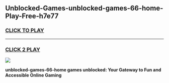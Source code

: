 
## Unblocked-Games-unblocked-games-66-home-Play-Free-h7e77
<h3>
<a href="https://premium76.site?title=unblocked-games-66-home&ref=10A">CLICK TO PLAY</a></h3>
<hr>

<h3>
<a href="https://premium76.site?title=unblocked-games-66-home&ref=10A">CLICK 2 PLAY</a>
  
</h3>

<a href="https://premium76.site?title=unblocked-games-66-home&ref=10A"><img src="https://clearcache.store/games.png"></a>


**unblocked-games-66-home games unblocked: Your Gateway to Fun and Accessible Online Gaming**
